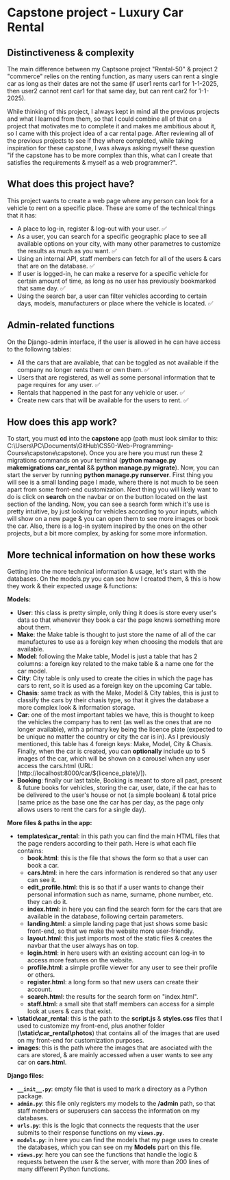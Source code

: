 # Capstone project - Luxury Car Rental

## Distinctiveness & complexity

The main difference between my Captsone project "Rental-50" & project 2 "commerce" relies on the renting function, as many users can rent a single car as long as their dates are not the same (if user1 rents car1 for 1-1-2025, then user2 cannot rent car1 for that same day, but can rent car2 for 1-1-2025).

While thinking of this project, I always kept in mind all the previous projects and what I learned from them, so that I could combine all of that on a project that motivates me to complete it and makes me ambitious about it, so I came with this project idea of a car rental page. After reviewing all of the previous projects to see if they where completed, while taking inspiration for these capstone, I was always asking myself these question "if the capstone has to be more complex than this, what can I create that satisfies the requirements & myself as a web programmer?".

## What does this project have?

This project wants to create a web page where any person can look for a vehicle to rent on a specific place. These are some of the technical things that it has:

- A place to log-in, register & log-out with your user. :white_check_mark:
- As a user, you can search for a specific geographic place to see all available options on your city, with many other parametres to customize the results as much as you want. :white_check_mark:
- Using an internal API, staff members can fetch for all of the users & cars that are on the database. :white_check_mark:
- If user is logged-in, he can make a reserve for a specific vehicle for certain amount of time, as long as no user has previously bookmarked that same day. :white_check_mark:
- Using the search bar, a user can filter vehicles according to certain days, models, manufacturers or place where the vehicle is located. :white_check_mark:

## Admin-related functions

On the Django-admin interface, if the user is allowed in he can have access to the following tables:

- All the cars that are available, that can be toggled as not available if the company no longer rents them or own them. :white_check_mark:
- Users that are registered, as well as some personal information that te page requires for any user. :white_check_mark:
- Rentals that happened in the past for any vehicle or user. :white_check_mark:
- Create new cars that will be available for the users to rent. :white_check_mark:

## How does this app work?

To start, you must **cd** into the **capstone** app (path must look similar to this: C:\Users\PC\Documents\GitHub\CS50-Web-Programming-Course\capstone\capstone). Once you are here you must run these 2 migrations commands on your terminal (**python manage.py makemigrations car_rental** && **python manage.py migrate**). Now, you can start the server by running **python manage.py runserver**. First thing you will see is a small landing page I made, where there is not much to be seen apart from some front-end customization. Next thing you will likely want to do is click on **search** on the navbar or on the button located on the last section of the landing. Now, you can see a search form which it's use is pretty intuitive, by just looking for vehicles according to your inputs, which will show on a new page & you can open them to see more images or book the car. Also, there is a log-in system inspired by the ones on the other projects, but a bit more complex, by asking for some more information.

## More technical information on how these works

Getting into the more technical information & usage, let's start with the databases. On the models.py you can see how I created them, & this is how they work & their expected usage & functions:

**Models:**

- **User**: this class is pretty simple, only thing it does is store every user's data so that whenever they book a car the page knows something more about them.
- **Make**: the Make table is thought to just store the name of all of the car manufactures to use as a foreign key when choosing the models that are available.
- **Model**: following the Make table, Model is just a table that has 2 columns: a foreign key related to the make table & a name one for the car model.
- **City**: City table is only used to create the cities in which the page has cars to rent, so it is used as a foreign key on the upcoming Car table.
- **Chasis**: same track as with the Make, Model & City tables, this is just to classify the cars by their chasis type, so that it gives the database a more complex look & information storage.
- **Car**: one of the most important tables we have, this is thought to keep the vehicles the company has to rent (as well as the ones that are no longer available), with a primary key being the licence plate (expected to be unique no matter the country or city the car is in). As I previously mentioned, this table has 4 foreign keys: Make, Model, City & Chasis. Finally, when the car is created, you can **optionally** include up to 5 images of the car, which will be shown on a carousel when any user access the cars.html (URL: [http://localhost:8000/car/${licence_plate}/]).
- **Booking**: finally our last table, Booking is meant to store all past, present & future books for vehicles, storing the car, user, date, if the car has to be delivered to the user's house or not (a simple boolean) & total price (same price as the base one the car has per day, as the page only allows users to rent the cars for a single day).

**More files & paths in the app:**

- **templates\car_rental**: in this path you can find the main HTML files that the page renders according to their path. Here is what each file contains:
  - **book.html**: this is the file that shows the form so that a user can book a car.
  - **cars.html**: in here the cars information is rendered so that any user can see it.
  - **edit_profile.html**: this is so that if a user wants to change their personal information such as name, surname, phone number, etc. they can do it.
  - **index.html**: in here you can find the search form for the cars that are available in the database, following certain parameters.
  - **landing.html**: a simple landing page that just shows some basic front-end, so that we make the website more user-friendly.
  - **layout.html**: this just imports most of the static files & creates the navbar that the user always has on top.
  - **login.html**: in here users with an existing account can log-in to access more features on the website.
  - **profile.html**: a simple profile viewer for any user to see their profile or others.
  - **register.html**: a long form so that new users can create their account.
  - **search.html**: the results for the search form on "index.html".
  - **staff.html**: a small site that staff members can access for a simple look at users & cars that exist.
- **\static\car_rental**: this is the path to the **script.js** & **styles.css** files that I used to customize my front-end, plus another folder (**\static\car_rental\photos**) that contains all of the images that are used on my front-end for customization purposes.
- **images**: this is the path where the images that are asociated with the cars are stored, & are mainly accessed when a user wants to see any car on **cars.html**.

**Django files:**

- **`__init__.py`**: empty file that is used to mark a directory as a Python package.
- **`admin.py`**: this file only registers my models to the **/admin** path, so that staff members or superusers can saccess the information on my databases.
- **`urls.py`**: this is the logic that connects the requests that the user submits to their response functions on my **`views.py`**.
- **`models.py`**: in here you can find the models that my page uses to create the databases, which you can see on my **Models** part on this file.
- **`views.py`**: here you can see the functions that handle the logic & requests between the user & the server, with more than 200 lines of many different Python functions.
